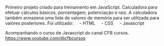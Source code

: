 Primeiro projeto criado para treinamento em JavaScript.
Calculadora para efetuar cálculos básicos, porcentagem, potenciação e raiz.
A calculadora também armazena uma lista de valores de memória para ser utilizada para valores posteriores.
Foi utilizado:
    - HTML
    - CSS
    - Javascript

Acompanhando o curso de Javascript do canal CFB cursos.
https://www.youtube.com/@cfbcursos
